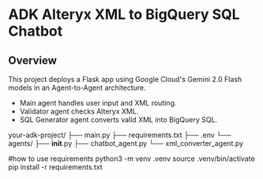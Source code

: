# ADK Alteryx XML to BigQuery SQL Chatbot

## Overview
This project deploys a Flask app using Google Cloud's Gemini 2.0 Flash models in an Agent-to-Agent architecture.
- Main agent handles user input and XML routing.
- Validator agent checks Alteryx XML.
- SQL Generator agent converts valid XML into BigQuery SQL.

your-adk-project/
├── main.py
├── requirements.txt
├── .env
└── agents/
    ├── __init__.py
    ├── chatbot_agent.py
    └── xml_converter_agent.py


#how to use requirements
python3 -m venv .venv
source .venv/bin/activate
pip install -r requirements.txt
